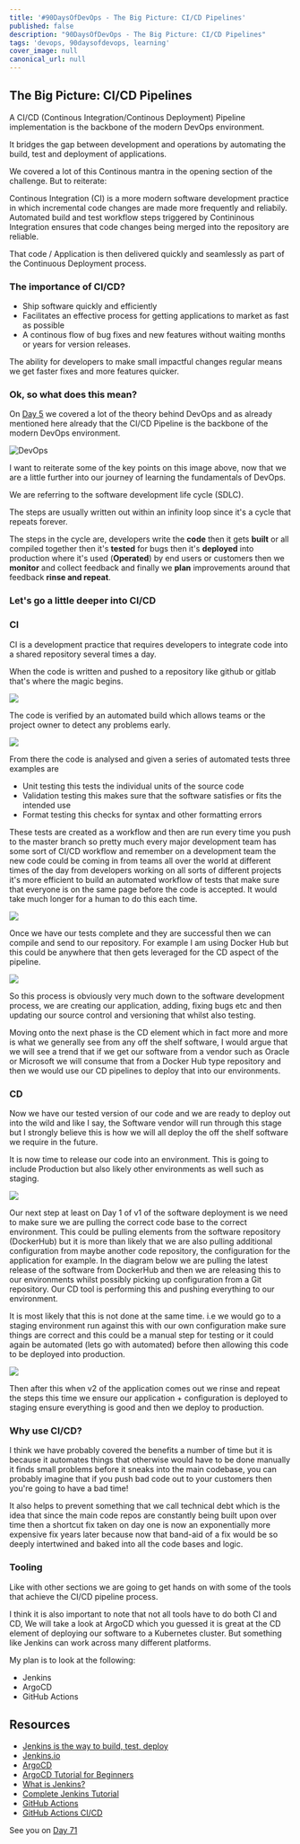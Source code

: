 ```yaml
---
title: '#90DaysOfDevOps - The Big Picture: CI/CD Pipelines'
published: false
description: "90DaysOfDevOps - The Big Picture: CI/CD Pipelines"
tags: 'devops, 90daysofdevops, learning'
cover_image: null
canonical_url: null
---
```

## The Big Picture: CI/CD Pipelines

A CI/CD (Continous Integration/Continous Deployment) Pipeline implementation is the backbone of the modern DevOps environment. 

It bridges the gap between development and operations by automating the build, test and deployment of applications. 

We covered a lot of this Continous mantra in the opening section of the challenge. But to reiterate: 

Continous Integration (CI) is a more modern software development practice in which incremental code changes are made more frequently and reliabily. Automated build and test workflow steps triggered by Contininous Integration ensures that code changes being merged into the repository are reliable. 

That code / Application is then delivered quickly and seamlessly as part of the Continuous Deployment process. 

### The importance of CI/CD? 

- Ship software quickly and efficiently 
- Facilitates an effective process for getting applications to market as fast as possible
- A continous flow of bug fixes and new features without waiting months or years for version releases. 

The ability for developers to make small impactful changes regular means we get faster fixes and more features quicker. 

### Ok, so what does this mean? 

On [Day 5](day5.md) we covered a lot of the theory behind DevOps and as already mentioned here already that the CI/CD Pipeline is the backbone of the modern DevOps environment. 

![DevOps](Images/Day5_DevOps8.png)

I want to reiterate some of the key points on this image above, now that we are a little further into our journey of learning the fundamentals of DevOps. 

We are referring to the software development life cycle (SDLC). 

The steps are usually written out within an infinity loop since it's a cycle that repeats forever.  

The steps in the cycle are, developers write the **code** then it gets **built** or all compiled together then it's **tested** for bugs then it's **deployed** into production where it's used (**Operated**) by end users or customers then we **monitor** and collect feedback and finally we **plan** improvements around that feedback **rinse and repeat**. 

### Let's go a little deeper into CI/CD

### CI

CI is a development practice that requires developers to integrate code into a shared repository several times a day.  

When the code is written and pushed to a repository like github or gitlab that's where the magic begins. 

![](Images/Day70_CICD1.png)

The code is verified by an automated build which allows teams or the project owner to detect any problems early.

![](Images/Day70_CICD2.png)

From there the code is analysed and given a series of automated tests three examples are 

- Unit testing this tests the individual units of the source code 
- Validation testing this makes sure that the software satisfies or fits the intended use
- Format testing this checks for syntax and other formatting errors 
  
These tests are created as a workflow and then are run every time you push to the master branch so pretty much every major development team has some sort of CI/CD workflow and remember on a development team the new code could be coming in from teams all over the world at different times of the day from developers working on all sorts of different projects it's more efficient to build an automated workflow of tests that make sure that everyone is on the same page before the code is accepted. It would take much longer for a human to do this each time. 

![](Images/Day70_CICD3.png)

Once we have our tests complete and they are successful then we can compile and send to our repository. For example I am using Docker Hub but this could be anywhere that then gets leveraged for the CD aspect of the pipeline. 

![](Images/Day70_CICD4.png)

So this process is obviously very much down to the software development process, we are creating our application, adding, fixing bugs etc and then updating our source control and versioning that whilst also testing. 

Moving onto the next phase is the CD element which in fact more and more is what we generally see from any off the shelf software, I would argue that we will see a trend that if we get our software from a vendor such as Oracle or Microsoft we will consume that from a Docker Hub type repository and then we would use our CD pipelines to deploy that into our environments. 

### CD 

Now we have our tested version of our code and we are ready to deploy out into the wild and like I say, the Software vendor will run through this stage but I strongly believe this is how we will all deploy the off the shelf software we require in the future. 

It is now time to release our code into an environment. This is going to include Production but also likely other environments as well such as staging. 

![](Images/Day70_CICD5.png)

Our next step at least on Day 1 of v1 of the software deployment is we need to make sure we are pulling the correct code base to the correct environment. This could be pulling elements from the software repository (DockerHub) but it is more than likely that we are also pulling additional configuration from maybe another code repository, the configuration for the application for example. In the diagram below we are pulling the latest release of the software from DockerHub and then we are releasing this to our environments whilst possibly picking up configuration from a Git repository. Our CD tool is performing this and pushing everything to our environment. 

It is most likely that this is not done at the same time. i.e we would go to a staging environment run against this with our own configuration make sure things are correct and this could be a manual step for testing or it could again be automated (lets go with automated) before then allowing this code to be deployed into production. 

![](Images/Day70_CICD6.png)

Then after this when v2 of the application comes out we rinse and repeat the steps this time we ensure our application + configuration is deployed to staging ensure everything is good and then we deploy to production. 

### Why use CI/CD? 

I think we have probably covered the benefits a number of time but it is because it automates things that otherwise would have to be done manually it finds small problems before it sneaks into the main codebase, you can probably imagine that if you push bad code out to your customers then you're going to have a bad time! 

It also helps to prevent something that we call technical debt which is the idea that since the main code repos are constantly being built upon over time then a shortcut fix taken on day one is now an exponentially more expensive fix years later because now that band-aid of a fix would be so deeply intertwined and baked into all the code bases and logic. 

### Tooling

Like with other sections we are going to get hands on with some of the tools that achieve the CI/CD pipeline process. 

I think it is also important to note that not all tools have to do both CI and CD, We will take a look at ArgoCD which you guessed it is great at the CD element of deploying our software to a Kubernetes cluster. But something like Jenkins can work across many different platforms. 

My plan is to look at the following: 

- Jenkins 
- ArgoCD 
- GitHub Actions 

## Resources

- [Jenkins is the way to build, test, deploy](https://youtu.be/_MXtbjwsz3A)
- [Jenkins.io](https://www.jenkins.io/)
- [ArgoCD](https://argo-cd.readthedocs.io/en/stable/)
- [ArgoCD Tutorial for Beginners](https://www.youtube.com/watch?v=MeU5_k9ssrs)
- [What is Jenkins?](https://www.youtube.com/watch?v=LFDrDnKPOTg)
- [Complete Jenkins Tutorial](https://www.youtube.com/watch?v=nCKxl7Q_20I&t=3s)
- [GitHub Actions](https://www.youtube.com/watch?v=R8_veQiYBjI)
- [GitHub Actions CI/CD](https://www.youtube.com/watch?v=mFFXuXjVgkU)

See you on [Day 71](day71.md)